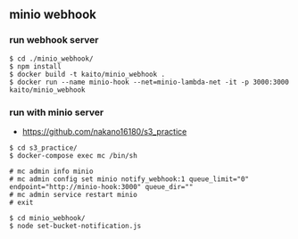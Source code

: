 ## minio webhook

### run webhook server

```
$ cd ./minio_webhook/
$ npm install
$ docker build -t kaito/minio_webhook .
$ docker run --name minio-hook --net=minio-lambda-net -it -p 3000:3000 kaito/minio_webhook
```

### run with minio server

- https://github.com/nakano16180/s3_practice

```
$ cd s3_practice/
$ docker-compose exec mc /bin/sh

# mc admin info minio
# mc admin config set minio notify_webhook:1 queue_limit="0"  endpoint="http://minio-hook:3000" queue_dir=""
# mc admin service restart minio
# exit
```

```
$ cd minio_webhook/
$ node set-bucket-notification.js
```